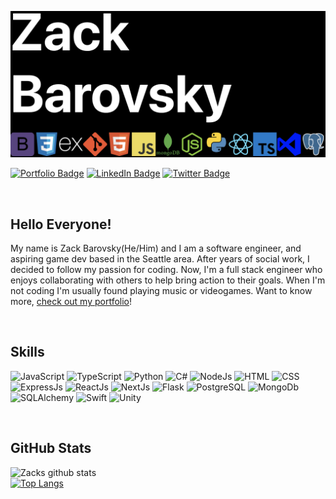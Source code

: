 [![Zack's Github banner](./assets/header.png)](https://zackbarovsky.dev/)
<!-- [![Visits Badge](https://badges.pufler.dev/visits/zbarovsky/zbarovsky)](https://zackbarovsky.dev/) -->
[![Portfolio Badge](https://img.shields.io/badge/Portfolio-Profile-1A5E8C)](https://zackbarovsky.dev/)
[![LinkedIn Badge](https://img.shields.io/badge/LinkedIn-Profile-0e76a8)](https://www.linkedin.com/in/zbarovsky/)
[![Twitter Badge](https://img.shields.io/badge/Twitter-Profile-1DA1F2)](https://twitter.com/zbarovsky)


<br>

## Hello Everyone!
My name is Zack Barovsky(He/Him) and I am a software engineer, and aspiring game dev based in the Seattle area. After years of social work, I decided to follow my passion for coding. Now, I'm a full stack engineer who enjoys collaborating with others to help bring action to their goals. When I'm not coding I'm usually found playing music or videogames. Want to know more, [check out my portfolio](https://zackbarovsky.dev/)!

<br>

## Skills
![JavaScript](https://img.shields.io/badge/Code-JavaScript-048939)
![TypeScript](https://img.shields.io/badge/Code-TypeScript-048939)
![Python](https://img.shields.io/badge/Code-Python-048939)
![C#](https://img.shields.io/badge/Code-CSharp-048939)
![NodeJs](https://img.shields.io/badge/Code-Node-048939)
![HTML](https://img.shields.io/badge/Code-HTML-048939)
![CSS](https://img.shields.io/badge/Code-CSS/SASS-048939)
![ExpressJs](https://img.shields.io/badge/Code-ExpressJs-048939)
![ReactJs](https://img.shields.io/badge/Code-ReactJs-048939)
![NextJs](https://img.shields.io/badge/Code-NextJs-048939)
![Flask](https://img.shields.io/badge/Code-Flask-048939)
![PostgreSQL](https://img.shields.io/badge/Code-PostgeSQL-048939)
![MongoDb](https://img.shields.io/badge/Code-MongoDb-048939)
![SQLAlchemy](https://img.shields.io/badge/Code-SQLAlchemy-048939)
![Swift](https://img.shields.io/badge/Code-Swift-048939)
![Unity](https://img.shields.io/badge/Code-Unity-048939)

<br>

## GitHub Stats
![Zacks github stats](https://github-readme-stats.vercel.app/api?username=zbarovsky&show_icons=true&theme=dark)
<br>
[![Top Langs](https://github-readme-stats.vercel.app/api/top-langs/?username=zbarovsky&layout=compact&theme=dark)](https://github.com/zbarovsky/github-readme-stats)




<!--
**zbarovsky/zbarovsky** is a ✨ _special_ ✨ repository because its `README.md` (this file) appears on your GitHub profile.

TODO: For readjusting github repo cards
<a href="https://github.com/anuraghazra/github-readme-stats">
  <img align="center" src="https://github-readme-stats.vercel.app/api/pin/?username=anuraghazra&repo=github-readme-stats" />
</a>
<a href="https://github.com/anuraghazra/convoychat">
  <img align="center" src="https://github-readme-stats.vercel.app/api/pin/?username=anuraghazra&repo=convoychat" />
</a>

Here are some ideas to get you started:

- 🔭 I’m currently working on ...
- 🌱 I’m currently learning ...
- 👯 I’m looking to collaborate on ...
- 🤔 I’m looking for help with ...
- 💬 Ask me about ...
- 📫 How to reach me: ...
- 😄 Pronouns: ...
- ⚡ Fun fact: ...
-->

